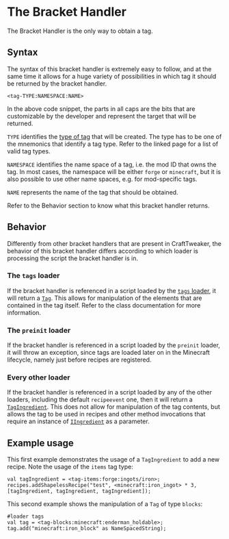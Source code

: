 # The Bracket Handler

The Bracket Handler is the only way to obtain a tag.

## Syntax
The syntax of this bracket handler is extremely easy to follow, and at the same time it allows for a huge variety of
possibilities in which tag it should be returned by the bracket handler.

```zenscript
<tag-TYPE:NAMESPACE:NAME>
```

In the above code snippet, the parts in all caps are the bits that are customizable by the developer and represent the
target that will be returned.

`TYPE` identifies the [type of tag](/Mods/Boson/Tags/TagType/) that will be created. The type has to be one of the
mnemonics that identify a tag type. Refer to the linked page for a list of valid tag types.

`NAMESPACE` identifies the name space of a tag, i.e. the mod ID that owns the tag. In most cases, the namespace will be
either `forge` or `minecraft`, but it is also possible to use other name spaces, e.g. for mod-specific tags.

`NAME` represents the name of the tag that should be obtained.

Refer to the Behavior section to know what this bracket handler returns.

## Behavior
Differently from other bracket handlers that are present in CraftTweaker, the behavior of this bracket handler differs
according to which loader is processing the script the bracket handler is in.

### The `tags` loader
If the bracket handler is referenced in a script loaded by the [`tags` loader](/Mods/Boson/Loaders/Tags/), it will
return a [`Tag`](/Mods/Boson/Tags/Tag/). This allows for manipulation of the elements that are contained in the tag
itself. Refer to the class documentation for more information.

### The `preinit` loader
If the bracket handler is referenced in a script loaded by the `preinit` loader, it will throw an exception, since tags
are loaded later on in the Minecraft lifecycle, namely just before recipes are registered.

### Every other loader
If the bracket handler is referenced in a script loaded by any of the other loaders, including the default `recipeevent`
one, then it will return a [`TagIngredient`](/Mods/Boson/Tags/TagIngredient/). This does not allow for manipulation of
the tag contents, but allows the tag to be used in recipes and other method invocations that require an instance of
[`IIngredient`](/Vanilla/Variable_Types/IIngredient/) as a parameter.

## Example usage

This first example demonstrates the usage of a `TagIngredient` to add a new recipe. Note the usage of the `items` tag
type:

```zenscript
val tagIngredient = <tag-items:forge:ingots/iron>;
recipes.addShapelessRecipe("test", <minecraft:iron_ingot> * 3, [tagIngredient, tagIngredient, tagIngredient]);
```

This second example shows the manipulation of a `Tag` of type `blocks`:

```zenscript
#loader tags
val tag = <tag-blocks:minecraft:enderman_holdable>;
tag.add("minecraft:iron_block" as NameSpacedString);
```
